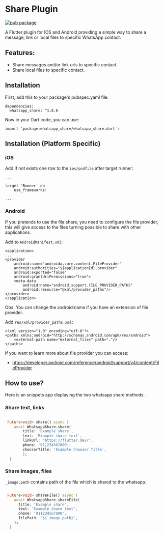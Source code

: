# Share Plugin

[![pub package](https://img.shields.io/pub/v/whatsapp_share.svg)](https://pub.dartlang.org/packages/flutter_share)


A Flutter plugin for IOS and Android providing a simple way to share a message, link or local files to specific WhatsApp contact.

## Features:

* Share messages and/or link urls to specific contact.
* Share local files to specific contact.


## Installation

First, add this to your package's pubspec.yaml file:
```
dependencies:
  whatsapp_share: ^1.0.6
```

Now in your Dart code, you can use:
```
import 'package:whatsapp_share/whatsapp_share.dart';
```
## Installation (Platform Specific)

### iOS

Add if not exists one row to the `ios/podfile` after target runner:

```
...

target 'Runner' do
    use_frameworks!

...
```

### Android

If you pretends to use the file share, you need to configure the file provider, this will give access to the files turning possible to share with other applications.

Add to `AndroidManifest.xml`:

```
<application>
...
<provider
    android:name="androidx.core.content.FileProvider"
    android:authorities="${applicationId}.provider"
    android:exported="false"
    android:grantUriPermissions="true">
    <meta-data
        android:name="android.support.FILE_PROVIDER_PATHS"
        android:resource="@xml/provider_paths"/>
</provider>
</application>
```
Obs: You can change the android:name if you have an extension of file provider.

Add `res/xml/provider_paths.xml`:

```
<?xml version="1.0" encoding="utf-8"?>
<paths xmlns:android="http://schemas.android.com/apk/res/android">
    <external-path name="external_files" path="."/>
</paths>
```

If you want to learn more about file provider you can access: 

  - https://developer.android.com/reference/android/support/v4/content/FileProvider 

## How to use?

Here is an snippets app displaying the two whatsapp share methods .

### Share text, links

```Dart

 Future<void> share() async {
    await WhatsappShare.share(
        title: 'Example share',
        text: 'Example share text',
        linkUrl: 'https://flutter.dev/',
        phone: '911234567890',
        chooserTitle: 'Example Chooser Title',
        );
  }

```

### Share images, files

```_image.path``` contains path of the file which is shared to the whatsapp.

```Dart

 Future<void> shareFile() async {
    await WhatsappShare.shareFile(
      title: 'Example share',
      text: 'Example share text',
      phone: '911234567890',
      filePath: "${_image.path}",
    );
  }

```